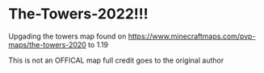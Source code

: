 # The-Towers-2022!!!


Upgading the towers map found on https://www.minecraftmaps.com/pvp-maps/the-towers-2020 to 1.19



This is not an OFFICAL map full credit goes to the original author 
